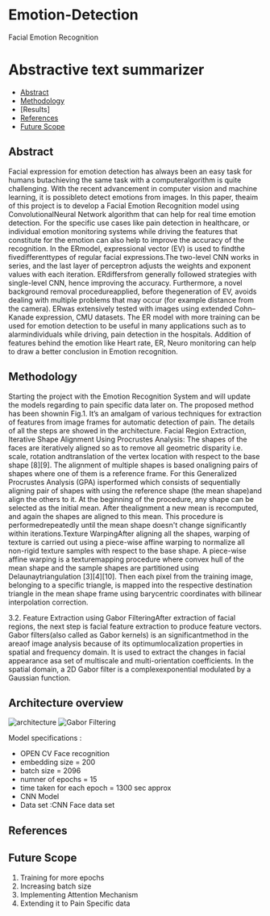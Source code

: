 # Emotion-Detection
Facial Emotion Recognition
# Abstractive text summarizer
- [ Abstract ](#Abstract )
- [Methodology](#Architecture-overview)
- [Results]
- [References](#References)
- [Future Scope](#Future-Scope)


## Abstract ##
Facial  expression  for  emotion  detection  has  always  been  an  easy  task  for humans  butachieving  the  same  task  with  a  computeralgorithm  is  quite  challenging.  With  the  recent advancement  in  computer  vision  and  machine  learning,  it is  possibleto  detect  emotions from images. In this paper, theaim of this project is to develop a Facial Emotion Recognition model  using  ConvolutionalNeural  Network  algorithm  that  can  help  for  real  time  emotion detection. For the specific use cases like pain detection in healthcare, or individual emotion monitoring systems while driving the features that constitute for the emotion can also help to improve the accuracy of the recognition. In the ERmodel, expressional vector (EV) is used to findthe fivedifferenttypes of regular facial expressions.The two-level CNN works in  series,  and  the  last  layer  of  perceptron  adjusts  the  weights  and  exponent  values  with each iteration. ERdiffersfrom generally followed strategies with single-level CNN, hence improving  the  accuracy.  Furthermore,  a  novel  background  removal  procedureapplied, before  thegeneration  of  EV,  avoids  dealing  with  multiple  problems  that  may  occur  (for example  distance  from  the  camera).   ERwas  extensively  tested  with  images  using extended Cohn–Kanade expression, CMU datasets. The ER model with more training can be used for emotion detection to be useful in many applications such as to alarmindividuals while driving, pain detection in the hospitals. Addition of features behind the emotion like Heart  rate,  ER,  Neuro  monitoring  can  help  to  draw  a  better  conclusion  in  Emotion recognition.

## Methodology ##

Starting the project with the Emotion Recognition System and will update the models regarding to pain specific data later on. The  proposed  method  has  been  shownin Fig.1. It’s an amalgam of various techniques for extraction  of  features  from  image  frames  for  automatic  detection  of  pain.  The  details  of  all  the steps are showed in the architecture. Facial Region Extraction, Iterative Shape Alignment Using Procrustes Analysis: The shapes of the faces are iteratively aligned so as to remove all geometric disparity i.e. scale, rotation andtranslation of the vertex location with respect to the base shape [8][9]. The alignment of multiple shapes is based onaligning pairs of shapes where one of them is a reference frame. For  this  Generalized  Procrustes  Analysis  (GPA)  isperformed  which  consists  of  sequentially aligning pair of shapes with using the reference shape (the mean shape)and align the others to it.  At the  beginning  of  the  procedure,  any  shape can  be  selected  as the  initial  mean.  After thealignment  a  new  mean  is  recomputed,  and  again  the  shapes  are  aligned  to  this  mean.  This procedure  is  performedrepeatedly  until  the  mean  shape  doesn't  change  significantly  within iterations.Texture WarpingAfter aligning all the shapes, warping of texture is carried out using a piece-wise affine warping to normalize all non-rigid texture samples with respect to the base shape. A piece-wise affine warping is a texturemapping procedure where convex hull of the mean shape and the sample shapes are partitioned using Delaunaytriangulation [3][4][10]. Then each pixel from the training image, belonging to a specific triangle, is mapped into the respective destination triangle in the mean shape frame using barycentric coordinates with bilinear interpolation correction. 

3.2. Feature Extraction using Gabor FilteringAfter  extraction  of  facial  regions,  the  next  step  is  facial  feature  extraction  to  produce  feature vectors. Gabor filters(also called as Gabor kernels) is an significantmethod in the areaof image 
analysis because of its optimumlocalization properties in spatial and frequency domain. It is used to  extract  the  changes  in  facial  appearance  asa  set  of  multiscale  and  multi-orientation coefficients.  In  the  spatial  domain,  a  2D  Gabor  filter  is  a  complexexponential  modulated  by  a Gaussian function.

## Architecture overview ##
![architecture ](https://user-images.githubusercontent.com/18707601/103633042-2c3b7880-4f13-11eb-829b-57799db9310c.png)
![Gabor Filtering](https://user-images.githubusercontent.com/18707601/103633042-2c3b7880-4f13-11eb-829b-57799db9310c.png)

 Model specifications :

- OPEN CV Face recognition
- embedding size = 200                         
- batch size  = 2096
- numner of epochs = 15
- time taken for each epoch = 1300 sec approx
- CNN Model 
- Data set :CNN Face data set

## References ##

## Future Scope ##
1. Training for more epochs 
2. Increasing batch size
3. Implementing Attention Mechanism
4. Extending it to Pain Specific data
